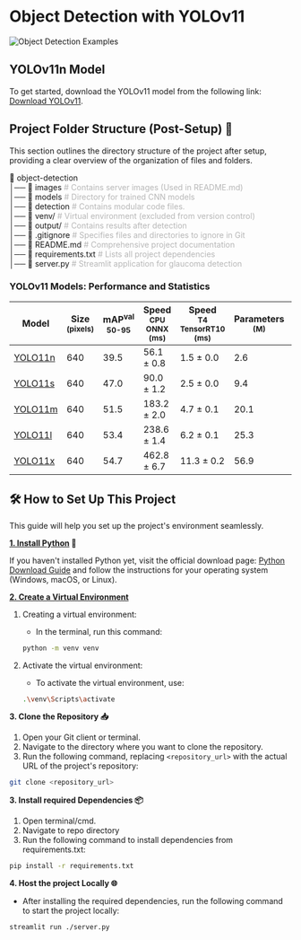 # Object Detection with YOLOv11

<img src='./images/object-detection-examples.avif' alt="Object Detection Examples" style="max-width:100%; height:auto;">

## YOLOv11n Model

To get started, download the YOLOv11 model from the following link: [Download YOLOv11](https://huggingface.co/Ultralytics/YOLO11/tree/main).

## Project Folder Structure (Post-Setup) 📁

This section outlines the directory structure of the project after setup, providing a clear overview of the organization of files and folders.

📁 object-detection  
│── 📁 images <span style="opacity: 0.3;"># Contains server images (Used in README.md)</span>  
│── 📁 models <span style="opacity: 0.3;"># Directory for trained CNN models</span>  
│── 📁 detection <span style="opacity: 0.3;"># Contains modular code files.</span>  
│── 📁 venv/ <span style="opacity: 0.3;"># Virtual environment (excluded from version control)</span>  
│── 📁 output/ <span style="opacity: 0.3;"># Contains results after detection</span>  
│── 📜 .gitignore <span style="opacity: 0.3;"># Specifies files and directories to ignore in Git</span>  
│── 📜 README.md <span style="opacity: 0.3;"># Comprehensive project documentation</span>  
│── 📜 requirements.txt <span style="opacity: 0.3;"># Lists all project dependencies</span>  
│── 📜 server.py <span style="opacity: 0.3;"># Streamlit application for glaucoma detection</span>

### YOLOv11 Models: Performance and Statistics

| Model                                                                                | Size<br><sup>(pixels)</sup> | mAP<sup>val<br>50-95</sup> | Speed<br><sup>CPU ONNX<br>(ms)</sup> | Speed<br><sup>T4 TensorRT10<br>(ms)</sup> | Parameters<br><sup>(M)</sup> | FLOPs<br><sup>(B)</sup> |
| ------------------------------------------------------------------------------------ | --------------------------- | -------------------------- | ------------------------------------ | ----------------------------------------- | ---------------------------- | ----------------------- |
| [YOLO11n](https://github.com/ultralytics/assets/releases/download/v8.3.0/yolo11n.pt) | 640                         | 39.5                       | 56.1 ± 0.8                           | 1.5 ± 0.0                                 | 2.6                          | 6.5                     |
| [YOLO11s](https://github.com/ultralytics/assets/releases/download/v8.3.0/yolo11s.pt) | 640                         | 47.0                       | 90.0 ± 1.2                           | 2.5 ± 0.0                                 | 9.4                          | 21.5                    |
| [YOLO11m](https://github.com/ultralytics/assets/releases/download/v8.3.0/yolo11m.pt) | 640                         | 51.5                       | 183.2 ± 2.0                          | 4.7 ± 0.1                                 | 20.1                         | 68.0                    |
| [YOLO11l](https://github.com/ultralytics/assets/releases/download/v8.3.0/yolo11l.pt) | 640                         | 53.4                       | 238.6 ± 1.4                          | 6.2 ± 0.1                                 | 25.3                         | 86.9                    |
| [YOLO11x](https://github.com/ultralytics/assets/releases/download/v8.3.0/yolo11x.pt) | 640                         | 54.7                       | 462.8 ± 6.7                          | 11.3 ± 0.2                                | 56.9                         | 194.9                   |

## 🛠️ How to Set Up This Project

This guide will help you set up the project's environment seamlessly.

**<u>1. Install Python</u> 🐍**

If you haven't installed Python yet, visit the official download page: [Python Download Guide](https://wiki.python.org/moin/BeginnersGuide/Download) and follow the instructions for your operating system (Windows, macOS, or Linux).

**<u>2. Create a Virtual Environment</u>**

1. Creating a virtual environment:

   - In the terminal, run this command:

   ```bash
   python -m venv venv
   ```

2. Activate the virtual environment:

   - To activate the virtual environment, use:

   ```bash
   .\venv\Scripts\activate
   ```

**3. Clone the Repository 📥**

1. Open your Git client or terminal.
2. Navigate to the directory where you want to clone the repository.
3. Run the following command, replacing `<repository_url>` with the actual URL of the project's repository:

```bash
git clone <repository_url>
```

**3. Install required Dependencies 📦**

1. Open terminal/cmd.
2. Navigate to repo directory
3. Run the following command to install dependencies from requirements.txt:

```bash
pip install -r requirements.txt
```

**4. Host the project Locally 🌐**

- After installing the required dependencies, run the following command to start the project locally:

```bash
streamlit run ./server.py
```
